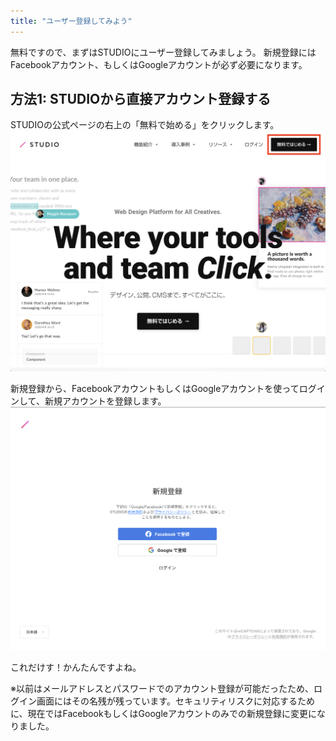 ```yaml
---
title: "ユーザー登録してみよう"
---
```

無料ですので、まずはSTUDIOにユーザー登録してみましょう。
新規登録にはFacebookアカウント、もしくはGoogleアカウントが必ず必要になります。

## 方法1: STUDIOから直接アカウント登録する

STUDIOの公式ページの右上の「無料で始める」をクリックします。
![スクリーンショット：STUDIOのトップページ](/images/studio-first-step/join-01.png)

新規登録から、FacebookアカウントもしくはGoogleアカウントを使ってログインして、新規アカウントを登録します。
![スクリーンショット：STUDIOの新規登録ページ](/images/studio-first-step/join-02.png)

これだけす！かんたんですよね。

※以前はメールアドレスとパスワードでのアカウント登録が可能だったため、ログイン画面にはその名残が残っています。セキュリティリスクに対応するために、現在ではFacebookもしくはGoogleアカウントのみでの新規登録に変更になりました。
